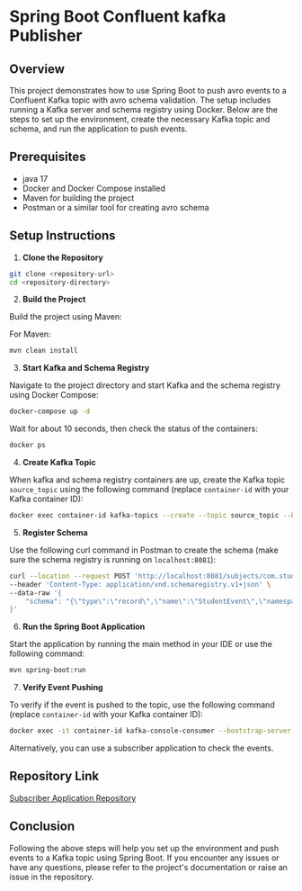 # Spring Boot Confluent kafka Publisher

## Overview

This project demonstrates how to use Spring Boot to push avro events to a Confluent Kafka topic with avro schema validation. The setup includes running a Kafka server and schema registry using Docker. Below are the steps to set up the environment, create the necessary Kafka topic and schema, and run the application to push events.

## Prerequisites

- java 17
- Docker and Docker Compose installed
- Maven for building the project
- Postman or a similar tool for creating avro schema

## Setup Instructions

1. **Clone the Repository**

```sh
git clone <repository-url>
cd <repository-directory>
```

2. **Build the Project**

Build the project using Maven:

For Maven:
```sh
mvn clean install
```

3. **Start Kafka and Schema Registry**

Navigate to the project directory and start Kafka and the schema registry using Docker Compose:

```sh
docker-compose up -d
```

Wait for about 10 seconds, then check the status of the containers:

```sh
docker ps
```

4. **Create Kafka Topic**

When kafka and schema registry containers are up, create the Kafka topic `source_topic` using the following command (replace `container-id` with your Kafka container ID):

```sh
docker exec container-id kafka-topics --create --topic source_topic --bootstrap-server localhost:9092 --replication-factor 1 --partitions 1
```

5. **Register Schema**

Use the following curl command in Postman to create the schema (make sure the schema registry is running on `localhost:8081`):

```sh
curl --location --request POST 'http://localhost:8081/subjects/com.student.tracker.avro.StudentEvent/versions' \
--header 'Content-Type: application/vnd.schemaregistry.v1+json' \
--data-raw '{
    "schema": "{\"type\":\"record\",\"name\":\"StudentEvent\",\"namespace\":\"com.student.tracker.avro\",\"fields\":[{\"name\":\"students\",\"type\":{\"type\":\"array\",\"items\":{\"type\":\"record\",\"name\":\"Student\",\"fields\":[{\"name\":\"id\",\"type\":\"int\"},{\"name\":\"name\",\"type\":\"string\"},{\"name\":\"school\",\"type\":{\"type\":\"record\",\"name\":\"School\",\"fields\":[{\"name\":\"schoolId\",\"type\":\"int\"},{\"name\":\"schoolName\",\"type\":\"string\"},{\"name\":\"location\",\"type\":\"string\"}]}}]}}]}]}"
}'
```

6. **Run the Spring Boot Application**

Start the application by running the main method in your IDE or use the following command:

```sh
mvn spring-boot:run
```

7. **Verify Event Pushing**

To verify if the event is pushed to the topic, use the following command (replace `container-id` with your Kafka container ID):

```sh
docker exec -it container-id kafka-console-consumer --bootstrap-server localhost:9092 --topic source_topic --from-beginning --max-messages 1
```

Alternatively, you can use a subscriber application to check the events.

## Repository Link

[Subscriber Application Repository](<subscriber-repo-url>)

## Conclusion

Following the above steps will help you set up the environment and push events to a Kafka topic using Spring Boot. 
If you encounter any issues or have any questions, please refer to the project's documentation or raise an issue in the repository.
